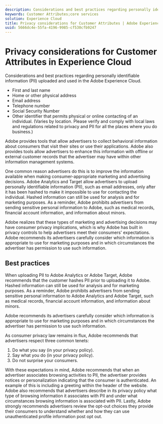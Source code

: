 ```yaml
---
description: Considerations and best practices regarding personally identifiable information (PII) uploaded and used in the Adobe Experience Cloud.
keywords: Customer Attributes;core services
solution: Experience Cloud
title: Privacy considerations for Customer Attributes | Adobe Experience Cloud
uuid: 5666dc4e-55fa-4196-9985-cf530cfb9247
---
```


# Privacy considerations for Customer Attributes in Experience Cloud

Considerations and best practices regarding personally identifiable information (PII) uploaded and used in the Adobe Experience Cloud.

* First and last name
* Home or other physical address
* Email address
* Telephone number
* Social Security Number
* Other identifier that permits physical or online contacting of an individual. (Varies by location. Please verify and comply with local laws and regulations related to privacy and PII for all the places where you do business.)

Adobe provides tools that allow advertisers to collect behavioral information about consumers that visit their sites or use their applications. Adobe also provides tools allow advertisers to enhance this information with offline or external customer records that the advertiser may have within other information management systems. 

One common reason advertisers do this is to improve the information available when making consumer-appropriate marketing and advertising decisions. Adobe Analytics and Target allow advertisers to upload personally identifiable information (PII), such as email addresses, only after it has been hashed to make it impossible to use for contacting the individual. Hashed information can still be used for analysis and for marketing purposes. As a reminder, Adobe prohibits advertisers from sending sensitive personal information to Adobe, such as medical records, financial account information, and information about minors. 

Adobe realizes that these types of marketing and advertising decisions may have consumer privacy implications, which is why Adobe has built in privacy controls to help advertisers meet their consumers' expectations. Adobe recommends its advertisers carefully consider which information is appropriate to use for marketing purposes and in which circumstances the advertiser has permission to use such information. 

## Best practices

When uploading PII to Adobe Analytics or Adobe Target, Adobe recommends that the customer hashes PII prior to uploading it to Adobe. Hashed information can still be used for analysis and for marketing purposes. As a reminder, Adobe prohibits advertisers from sending sensitive personal information to Adobe Analytics and Adobe Target, such as medical records, financial account information, and information about minors. 

Adobe recommends its advertisers carefully consider which information is appropriate to use for marketing purposes and in which circumstances the advertiser has permission to use such information. 

As consumer privacy law remains in flux, Adobe recommends that advertisers respect three common tenets: 

1. Do what you say (in your privacy policy).
1. Say what you do (in your privacy policy).
1. Do not surprise your consumers.

With these expectations in mind, Adobe recommends that when an advertiser associates browsing activities to PII, the advertiser provides notices or personalization indicating that the consumer is authenticated. An example of this is including a greeting within the header of the website. Adobe also recommends that advertisers describe in its privacy policy what type of browsing information it associates with PII and under what circumstances browsing information is associated with PII. Lastly, Adobe strongly recommends advertisers review the opt-out choices they provide their consumers to understand whether and how they can use unauthenticated profile information post opt out. 
